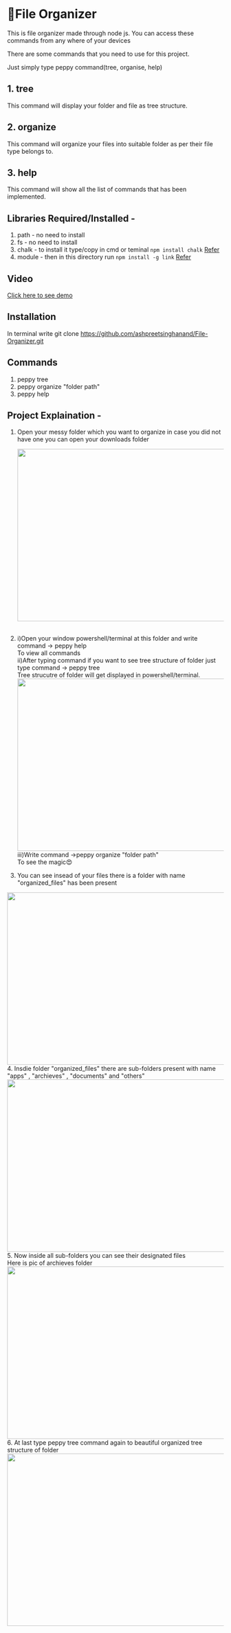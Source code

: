 # 📁File Organizer

This is file organizer made through node js.
You can access these commands from any where of your devices

There are some commands that you need to use for this project.

Just simply type peppy command(tree, organise, help)

## 1. tree
This command will display your folder and file as tree structure.

## 2. organize
This command will organize your files into suitable folder as per their file type belongs to.

## 3. help
This command will show all the list of commands that has been implemented.


  ## Libraries Required/Installed - 
  1) path   - no need to install
  2) fs     - no need to install
  3) chalk  - to install it type/copy in cmd or teminal
  ```npm install chalk```    <a href="https://www.npmjs.com/package/chalk">Refer</a>
  4) module - then in this directory run
  ```npm install -g link```             <a href="https://www.npmjs.com/package/link">Refer</a>
## Video 
                
<a href = "https://screenrec.com/share/aA1sShemWq">Click here to see demo</a>

## Installation 
In terminal write 
git clone https://github.com/ashpreetsinghanand/File-Organizer.git
## Commands
1. peppy tree
2. peppy organize "folder path"
3. peppy help
## Project Explaination - 
1. Open your messy folder which you want to organize in case you did not have one you can open your downloads folder

  
  
   <img src = "Project/s1.png" width = 600 height = 400><br><br>
2. i)Open your window powershell/terminal at this folder and write command -> peppy help<br>To view all commands
 <br>ii)After typing command if you want to see tree structure of folder just type command -> peppy tree
 <br> Tree strucutre of folder will get displayed in powershell/terminal.
 <img src = "Project/s2.png" width = 600 height = 400><br>iii)Write command ->peppy organize "folder path"<br>To see the magic😍
 
3. You can see insead of your files there is a folder with name "organized_files" has been present
<img src ="Project/ss4.png" width =600 height =400>
4. Insdie folder "organized_files" there are sub-folders present with name "apps" , "archieves" , "documents" and "others"
<img src ="Project/ss5.png" width =600 height =400>
5. Now inside all sub-folders you can see their designated files 
<br>Here is pic of archieves folder
<img src ="Project/s6.png" width =600 height =400>
6. At last type peppy tree command again to beautiful organized tree structure of folder
<img src ="Project/s2.png" width =600 height =400>

    
